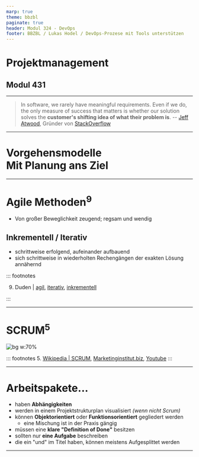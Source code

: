 ```yaml
---
marp: true
theme: bbzbl
paginate: true
header: Modul 324 - DevOps
footer: BBZBL / Lukas Hodel / DevOps-Prozese mit Tools unterstützen
---
```


<!-- _class: big center -->

# Projektmanagement

## Modul 431

---

<!-- _class: big -->

> In software, we rarely have meaningful requirements. Even if we do, the only
> measure of success that matters is whether our solution solves the
> **customer's shifting idea of what their problem is**. --
> [Jeff Atwood](https://blog.codinghorror.com/), Gründer von
> [StackOverflow](https://stackoverflow.com/)

---

<!-- _class: big center -->

# Vorgehensmodelle<br/>**Mit Planung ans Ziel**

---

# Agile Methoden<sup>9</sup>

- Von großer Beweglichkeit zeugend; regsam und wendig

## Inkrementell / Iterativ

- schrittweise erfolgend, aufeinander aufbauend
- sich schrittweise in wiederholten Rechengängen der exakten Lösung annähernd

::: footnotes

9. Duden | [agil](https://www.duden.de/rechtschreibung/agil),
   [iterativ](https://www.duden.de/rechtschreibung/iterativ),
   [inkrementell](https://www.duden.de/rechtschreibung/inkrementell)

:::

---

# SCRUM<sup>5</sup>

![bg w:70%](https://www.marketinginstitut.biz/blog/wp-content/uploads/2020/09/SCRUM-1.png)

::: footnotes 5. [Wikipedia | SCRUM](https://de.wikipedia.org/wiki/Scrum),
[Marketinginstitut.biz](https://www.marketinginstitut.biz/blog/scrum/),
[Youtube](https://www.youtube.com/watch?v=Ibz9STVjtzI) :::

---

# Arbeitspakete...

- haben **Abhängigkeiten**
- werden in einem Projektstrukturplan visualisiert _(wenn nicht Scrum)_
- können **Objektorientiert** oder **Funktionsorientiert** gegliedert werden
  - eine Mischung ist in der Praxis gängig
- müssen eine **klare "Definition of Done"** besitzen
- sollten nur **eine Aufgabe** beschreiben
- die ein "und" im Titel haben, können meistens Aufgesplittet werden

---
